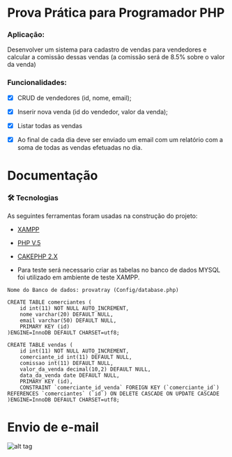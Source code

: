 
# Prova Prática para Programador PHP
### Aplicação:

Desenvolver um sistema para cadastro de vendas para vendedores e calcular a
comissão dessas vendas (a comissão será de 8.5% sobre o valor da venda)

### Funcionalidades:

- [x] CRUD de vendedores (id, nome, email);

- [x] Inserir nova venda (id do vendedor, valor da venda);

- [x] Listar todas as vendas

- [x] Ao final de cada dia deve ser enviado um email com um relatório com a soma de
todas as vendas efetuadas no dia.


# Documentação

### 🛠 Tecnologias

As seguintes ferramentas foram usadas na construção do projeto:

- [XAMPP](https://sourceforge.net/projects/xampp/files/XAMPP%20Mac%20OS%20X/5.6.40/)
- [PHP V.5](https://nodejs.org/en/)
- [CAKEPHP 2.X](https://cakephp.org/)

- Para teste será necessario criar as tabelas no banco de dados MYSQL foi utilizado em ambiente de teste XAMPP.
```
Nome do Banco de dados: provatray (Config/database.php)

CREATE TABLE comerciantes (
    id int(11) NOT NULL AUTO_INCREMENT,
    nome varchar(20) DEFAULT NULL,
    email varchar(50) DEFAULT NULL,
    PRIMARY KEY (id)
)ENGINE=InnoDB DEFAULT CHARSET=utf8;

CREATE TABLE vendas (
    id int(11) NOT NULL AUTO_INCREMENT,
    comerciante_id int(11) DEFAULT NULL,
    comissao int(11) DEFAULT NULL,
    valor_da_venda decimal(10,2) DEFAULT NULL,
    data_da_venda date DEFAULT NULL,
    PRIMARY KEY (id),
    CONSTRAINT `comerciante_id_venda` FOREIGN KEY (`comerciante_id`) REFERENCES `comerciantes` (`id`) ON DELETE CASCADE ON UPDATE CASCADE
)ENGINE=InnoDB DEFAULT CHARSET=utf8;
```

# Envio de e-mail

![alt tag](https://i.ibb.co/0VRbxpN/Screenshot-20210822-230140-Gmail.jpg)
